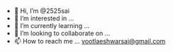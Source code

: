 - 👋 Hi, I’m @2525sai
- 👀 I’m interested in ...
- 🌱 I’m currently learning ...
- 💞️ I’m looking to collaborate on ...
- 📫 How to reach me ... vootlaeshwarsai@gmail.com

<!---
2525sai/2525sai is a ✨ special ✨ repository because its `README.md` (this file) appears on your GitHub profile.
You can click the Preview link to take a look at your changes.
--->
